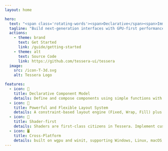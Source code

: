 ```yaml
---
layout: home

hero:
  text: "<span class='rotating-words'><span>Declarative</span><span>Immediate-mode</span><span>Parallelized</span><span>Cross-platform</span><span>Shader-first</span></span><br>UI framework for Rust"
  tagline: "Build next-generation interfaces with GPU-first performance and a modern, ergonomic component model."
  actions:
    - theme: brand
      text: Get Started
      link: /guide/getting-started
    - theme: alt
      text: Source Code
      link: https://github.com/tessera-ui/tessera
  image:
    src: /icon-T-3d.svg
    alt: Tessera Logo

features:
  - icon: 🧩
    title: Declarative Component Model
    details: Define and compose components using simple functions with the <code>&#35;[tessera]</code> macro, resulting in clean and intuitive code.
  - icon: 📐
    title: Powerful and Flexible Layout System
    details: A constraint-based layout engine (Fixed, Wrap, Fill) plus components like <code>row</code>, <code>boxed</code>, and <code>column</code> make responsive layouts effortless.
  - icon: 🎨
    title: Shader-first
    details: Shaders are first-class citizens in Tessera. Implement custom effects at any stage, or harness the GPU for general-purpose computing.
  - icon: 🖥️
    title: Cross-Platform
    details: built on wgpu and winit, supporting Windows, Linux, macOS, and more.
---
```


